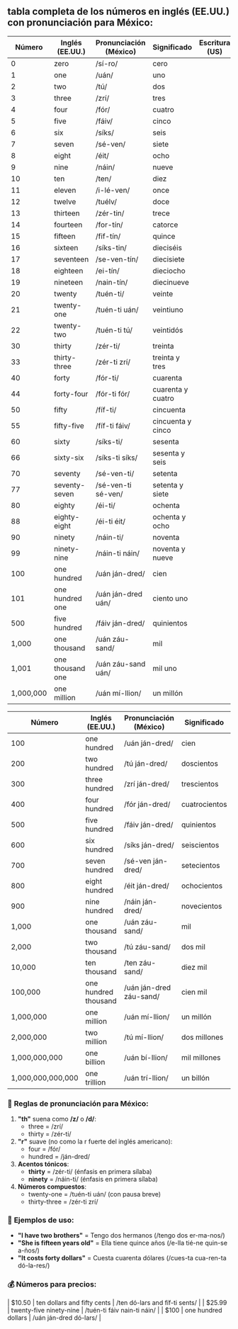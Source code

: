 
## **tabla completa de los números en inglés (EE.UU.) con pronunciación para México**:

| Número    | Inglés (EE.UU.)  | Pronunciación (México) | Significado       | Escritura (US) |
| --------- | ---------------- | ---------------------- | ----------------- | -------------- |
| 0         | zero             | /sí-ro/                | cero              |                |
| 1         | one              | /uán/                  | uno               |                |
| 2         | two              | /tú/                   | dos               |                |
| 3         | three            | /zrí/                  | tres              |                |
| 4         | four             | /fór/                  | cuatro            |                |
| 5         | five             | /fáiv/                 | cinco             |                |
| 6         | six              | /síks/                 | seis              |                |
| 7         | seven            | /sé-ven/               | siete             |                |
| 8         | eight            | /éit/                  | ocho              |                |
| 9         | nine             | /náin/                 | nueve             |                |
| 10        | ten              | /ten/                  | diez              |                |
| 11        | eleven           | /i-lé-ven/             | once              |                |
| 12        | twelve           | /tuélv/                | doce              |                |
| 13        | thirteen         | /zér-tin/              | trece             |                |
| 14        | fourteen         | /for-tín/              | catorce           |                |
| 15        | fifteen          | /fif-tín/              | quince            |                |
| 16        | sixteen          | /síks-tin/             | dieciséis         |                |
| 17        | seventeen        | /se-ven-tín/           | diecisiete        |                |
| 18        | eighteen         | /ei-tín/               | dieciocho         |                |
| 19        | nineteen         | /nain-tín/             | diecinueve        |                |
| 20        | twenty           | /tuén-ti/              | veinte            |                |
| 21        | twenty-one       | /tuén-ti uán/          | veintiuno         |                |
| 22        | twenty-two       | /tuén-ti tú/           | veintidós         |                |
| 30        | thirty           | /zér-ti/               | treinta           |                |
| 33        | thirty-three     | /zér-ti zrí/           | treinta y tres    |                |
| 40        | forty            | /fór-ti/               | cuarenta          |                |
| 44        | forty-four       | /fór-ti fór/           | cuarenta y cuatro |                |
| 50        | fifty            | /fíf-ti/               | cincuenta         |                |
| 55        | fifty-five       | /fíf-ti fáiv/          | cincuenta y cinco |                |
| 60        | sixty            | /síks-ti/              | sesenta           |                |
| 66        | sixty-six        | /síks-ti síks/         | sesenta y seis    |                |
| 70        | seventy          | /sé-ven-ti/            | setenta           |                |
| 77        | seventy-seven    | /sé-ven-ti sé-ven/     | setenta y siete   |                |
| 80        | eighty           | /éi-ti/                | ochenta           |                |
| 88        | eighty-eight     | /éi-ti éit/            | ochenta y ocho    |                |
| 90        | ninety           | /náin-ti/              | noventa           |                |
| 99        | ninety-nine      | /náin-ti náin/         | noventa y nueve   |                |
| 100       | one hundred      | /uán ján-dred/         | cien              |                |
| 101       | one hundred one  | /uán ján-dred uán/     | ciento uno        |                |
| 500       | five hundred     | /fáiv ján-dred/        | quinientos        |                |
| 1,000     | one thousand     | /uán záu-sand/         | mil               |                |
| 1,001     | one thousand one | /uán záu-sand uán/     | mil uno           |                |
| 1,000,000 | one million      | /uán mí-llion/         | un millón         |                |

| Número            | Inglés (EE.UU.)      | Pronunciación (México)  | Significado   |
| ----------------- | -------------------- | ----------------------- | ------------- |
| 100               | one hundred          | /uán ján-dred/          | cien          |
| 200               | two hundred          | /tú ján-dred/           | doscientos    |
| 300               | three hundred        | /zrí ján-dred/          | trescientos   |
| 400               | four hundred         | /fór ján-dred/          | cuatrocientos |
| 500               | five hundred         | /fáiv ján-dred/         | quinientos    |
| 600               | six hundred          | /síks ján-dred/         | seiscientos   |
| 700               | seven hundred        | /sé-ven ján-dred/       | setecientos   |
| 800               | eight hundred        | /éit ján-dred/          | ochocientos   |
| 900               | nine hundred         | /náin ján-dred/         | novecientos   |
| 1,000             | one thousand         | /uán záu-sand/          | mil           |
| 2,000             | two thousand         | /tú záu-sand/           | dos mil       |
| 10,000            | ten thousand         | /ten záu-sand/          | diez mil      |
| 100,000           | one hundred thousand | /uán ján-dred záu-sand/ | cien mil      |
| 1,000,000         | one million          | /uán mí-llion/          | un millón     |
| 2,000,000         | two million          | /tú mí-llion/           | dos millones  |
| 1,000,000,000     | one billion          | /uán bí-llion/          | mil millones  |
| 1,000,000,000,000 | one trillion         | /uán trí-llion/         | un billón     |

### 📌 **Reglas de pronunciación para México:**
1. **"th"** suena como **/z/** o **/d/**:
   - three = /zrí/
   - thirty = /zér-ti/
1. **"r"** suave (no como la r fuerte del inglés americano):
   - four = /fór/
   - hundred = /ján-dred/
1. **Acentos tónicos**:
   - **thirty** = /zér-ti/ (énfasis en primera sílaba)
   - **ninety** = /náin-ti/ (énfasis en primera sílaba)
1. **Números compuestos**:
   - twenty-one = /tuén-ti uán/ (con pausa breve)
   - thirty-three = /zér-ti zrí/
### 🧮 **Ejemplos de uso:**
- **"I have two brothers"** = Tengo dos hermanos (/tengo dos er-ma-nos/)
- **"She is fifteen years old"** = Ella tiene quince años (/e-lla tié-ne quin-se a-ños/)
- **"It costs forty dollars"** = Cuesta cuarenta dólares (/cues-ta cua-ren-ta dó-la-res/)
### 💰 **Números para precios:**
| $10.50 | ten dollars and fifty cents | /ten dó-lars and fíf-ti sents/ |
| $25.99 | twenty-five ninety-nine     | /tuén-ti fáiv nain-ti náin/    |
| $100   | one hundred dollars         | /uán ján-dred dó-lars/         |
